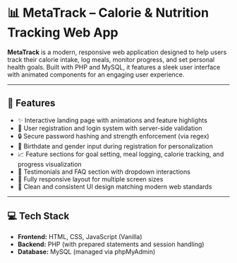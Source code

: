 # 📊 MetaTrack – Calorie & Nutrition Tracking Web App

**MetaTrack** is a modern, responsive web application designed to help users track their calorie intake, log meals, monitor progress, and set personal health goals. Built with PHP and MySQL, it features a sleek user interface with animated components for an engaging user experience.

---

## 🚀 Features

- ✨ Interactive landing page with animations and feature highlights
- 👤 User registration and login system with server-side validation
- 🔒 Secure password hashing and strength enforcement (via regex)
- 📅 Birthdate and gender input during registration for personalization
- 📈 Feature sections for goal setting, meal logging, calorie tracking, and progress visualization
- 📣 Testimonials and FAQ section with dropdown interactions
- 💬 Fully responsive layout for multiple screen sizes
- 🎨 Clean and consistent UI design matching modern web standards

---

## 💻 Tech Stack

- **Frontend:** HTML, CSS, JavaScript (Vanilla)
- **Backend:** PHP (with prepared statements and session handling)
- **Database:** MySQL (managed via phpMyAdmin)
